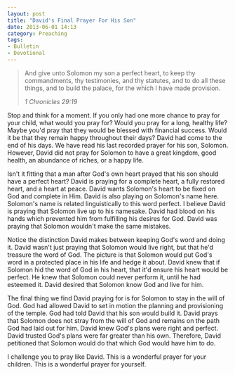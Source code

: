 ```yaml
---
layout: post
title: "David's Final Prayer For His Son"
date: 2013-06-01 14:13
category: Preaching
tags:
- Bulletin
- Devotional
---
```


> And give unto Solomon my son a perfect heart, to keep thy commandments, thy testimonies, and thy statutes, and to do all these things, and to build the palace, for the which I have made provision.
>
><cite>1 Chronicles 29:19</cite>

Stop and think for a moment. If you only had one more chance to pray for your child, what would you pray for? Would you pray for a long, healthy life? Maybe you'd pray that they would be blessed with financial success. Would it be that they remain happy throughout their days? David had come to the end of his days. We have read his last recorded prayer for his son, Solomon. However, David did not pray for Solomon to have a great kingdom, good health, an abundance of riches, or a happy life.

Isn't it fitting that a man after God's own heart prayed that his son should have a perfect heart? David is praying for a complete heart, a fully restored heart, and a heart at peace. David wants Solomon's heart to be fixed on God and complete in Him. David is also playing on Solomon's name here. Solomon's name is related linguistically to this word perfect. I believe David is praying that Solomon live up to his namesake. David had blood on his hands which prevented him from fulfilling his desires for God. David was praying that Solomon wouldn't make the same mistakes.

Notice the distinction David makes between keeping God's word and doing it. David wasn't just praying that Solomon would live right, but that he'd treasure the word of God. The picture is that Solomon would put God's word in a protected place in his life and hedge it about. David knew that if Solomon hid the word of God in his heart, that it'd ensure his heart would be perfect. He knew that Solomon could never perform it, until he had esteemed it. David desired that Solomon know God and live for him.

The final thing we find David praying for is for Solomon to stay in the will of God. God had allowed David to set in motion the planning and provisioning of the temple. God had told David that his son would build it. David prays that Solomon does not stray from the will of God and remains on the path God had laid out for him. David knew God's plans were right and perfect. David trusted God's plans were far greater than his own. Therefore, David petitioned that Solomon would do that which God would have him to do.

I challenge you to pray like David. This is a wonderful prayer for your children. This is a wonderful prayer for yourself.
